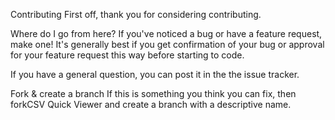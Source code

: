 Contributing
First off, thank you for considering contributing.

Where do I go from here?
If you've noticed a bug or have a feature request, make one! It's generally best if you get confirmation of your bug or approval for your feature request this way before starting to code.

If you have a general question, you can post it in the the issue tracker.

Fork & create a branch
If this is something you think you can fix, then forkCSV Quick Viewer and create a branch with a descriptive name.
